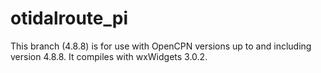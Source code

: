 # otidalroute_pi

This branch (4.8.8) is for use with OpenCPN versions up to and including version 4.8.8. It compiles with wxWidgets 3.0.2.

